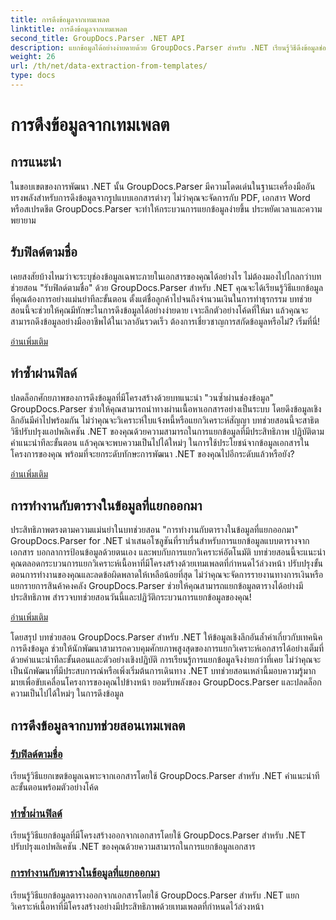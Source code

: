 ```yaml
---
title: การดึงข้อมูลจากเทมเพลต
linktitle: การดึงข้อมูลจากเทมเพลต
second_title: GroupDocs.Parser .NET API
description: แยกข้อมูลได้อย่างง่ายดายด้วย GroupDocs.Parser สำหรับ .NET เรียนรู้วิธีดึงข้อมูลช่องเฉพาะ วนซ้ำข้อมูล และทำงานกับตารางในเนื้อหาที่แยกออกมา
weight: 26
url: /th/net/data-extraction-from-templates/
type: docs
---
```

# การดึงข้อมูลจากเทมเพลต


## การแนะนำ

ในขอบเขตของการพัฒนา .NET นั้น GroupDocs.Parser มีความโดดเด่นในฐานะเครื่องมืออันทรงพลังสำหรับการดึงข้อมูลจากรูปแบบเอกสารต่างๆ ไม่ว่าคุณจะจัดการกับ PDF, เอกสาร Word หรือสเปรดชีต GroupDocs.Parser จะทำให้กระบวนการแยกข้อมูลง่ายขึ้น ประหยัดเวลาและความพยายาม

## รับฟิลด์ตามชื่อ

เคยสงสัยบ้างไหมว่าจะระบุช่องข้อมูลเฉพาะภายในเอกสารของคุณได้อย่างไร ไม่ต้องมองไปไกลกว่าบทช่วยสอน "รับฟิลด์ตามชื่อ" ด้วย GroupDocs.Parser สำหรับ .NET คุณจะได้เรียนรู้วิธีแยกข้อมูลที่คุณต้องการอย่างแม่นยำทีละขั้นตอน ตั้งแต่ชื่อลูกค้าไปจนถึงจำนวนเงินในการทำธุรกรรม บทช่วยสอนนี้จะช่วยให้คุณมีทักษะในการดึงข้อมูลได้อย่างง่ายดาย เจาะลึกตัวอย่างโค้ดที่ให้มา แล้วคุณจะสามารถดึงข้อมูลอย่างมืออาชีพได้ในเวลาอันรวดเร็ว ต้องการเชี่ยวชาญการสกัดข้อมูลหรือไม่? เริ่มที่นี่!

[อ่านเพิ่มเติม](./get-field-by-name/)

## ทำซ้ำผ่านฟิลด์

ปลดล็อกศักยภาพของการดึงข้อมูลที่มีโครงสร้างด้วยบทแนะนำ "วนซ้ำผ่านช่องข้อมูล" GroupDocs.Parser ช่วยให้คุณสามารถนำทางผ่านเนื้อหาเอกสารอย่างเป็นระบบ โดยดึงข้อมูลเชิงลึกอันมีค่าไปพร้อมกัน ไม่ว่าคุณจะวิเคราะห์ใบแจ้งหนี้หรือแยกวิเคราะห์สัญญา บทช่วยสอนนี้จะสาธิตวิธีปรับปรุงแอปพลิเคชัน .NET ของคุณด้วยความสามารถในการแยกข้อมูลที่มีประสิทธิภาพ ปฏิบัติตามคำแนะนำทีละขั้นตอน แล้วคุณจะพบความเป็นไปได้ใหม่ๆ ในการใช้ประโยชน์จากข้อมูลเอกสารในโครงการของคุณ พร้อมที่จะยกระดับทักษะการพัฒนา .NET ของคุณไปอีกระดับแล้วหรือยัง?

[อ่านเพิ่มเติม](./iterate-through-fields/)

## การทำงานกับตารางในข้อมูลที่แยกออกมา

ประสิทธิภาพตรงตามความแม่นยำในบทช่วยสอน "การทำงานกับตารางในข้อมูลที่แยกออกมา" GroupDocs.Parser for .NET นำเสนอโซลูชันที่ราบรื่นสำหรับการแยกข้อมูลแบบตารางจากเอกสาร บอกลาการป้อนข้อมูลด้วยตนเอง และพบกับการแยกวิเคราะห์อัตโนมัติ บทช่วยสอนนี้จะแนะนำคุณตลอดกระบวนการแยกวิเคราะห์เนื้อหาที่มีโครงสร้างด้วยเทมเพลตที่กำหนดไว้ล่วงหน้า ปรับปรุงขั้นตอนการทำงานของคุณและลดข้อผิดพลาดให้เหลือน้อยที่สุด ไม่ว่าคุณจะจัดการรายงานทางการเงินหรือแยกรายการสินค้าคงคลัง GroupDocs.Parser ช่วยให้คุณสามารถแยกข้อมูลตารางได้อย่างมีประสิทธิภาพ สำรวจบทช่วยสอนวันนี้และปฏิวัติกระบวนการแยกข้อมูลของคุณ!

[อ่านเพิ่มเติม](./working-with-tables-in-extracted-data/)

โดยสรุป บทช่วยสอน GroupDocs.Parser สำหรับ .NET ให้ข้อมูลเชิงลึกอันล้ำค่าเกี่ยวกับเทคนิคการดึงข้อมูล ช่วยให้นักพัฒนาสามารถควบคุมศักยภาพสูงสุดของการแยกวิเคราะห์เอกสารได้อย่างเต็มที่ ด้วยคำแนะนำทีละขั้นตอนและตัวอย่างเชิงปฏิบัติ การเรียนรู้การแยกข้อมูลจึงง่ายกว่าที่เคย ไม่ว่าคุณจะเป็นนักพัฒนาที่มีประสบการณ์หรือเพิ่งเริ่มต้นการเดินทาง .NET บทช่วยสอนเหล่านี้มอบความรู้มากมายเพื่อขับเคลื่อนโครงการของคุณไปข้างหน้า ยอมรับพลังของ GroupDocs.Parser และปลดล็อกความเป็นไปได้ใหม่ๆ ในการดึงข้อมูล
## การดึงข้อมูลจากบทช่วยสอนเทมเพลต
### [รับฟิลด์ตามชื่อ](./get-field-by-name/)
เรียนรู้วิธีแยกเขตข้อมูลเฉพาะจากเอกสารโดยใช้ GroupDocs.Parser สำหรับ .NET คำแนะนำทีละขั้นตอนพร้อมตัวอย่างโค้ด
### [ทำซ้ำผ่านฟิลด์](./iterate-through-fields/)
เรียนรู้วิธีแยกข้อมูลที่มีโครงสร้างออกจากเอกสารโดยใช้ GroupDocs.Parser สำหรับ .NET ปรับปรุงแอปพลิเคชัน .NET ของคุณด้วยความสามารถในการแยกข้อมูลเอกสาร
### [การทำงานกับตารางในข้อมูลที่แยกออกมา](./working-with-tables-in-extracted-data/)
เรียนรู้วิธีแยกข้อมูลตารางออกจากเอกสารโดยใช้ GroupDocs.Parser สำหรับ .NET แยกวิเคราะห์เนื้อหาที่มีโครงสร้างอย่างมีประสิทธิภาพด้วยเทมเพลตที่กำหนดไว้ล่วงหน้า